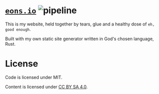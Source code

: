 # [`eons.io`](https://www.eons.io/) ![pipeline](https://github.com/sondr3/web/workflows/pipeline/badge.svg)

This is my website, held together by tears, glue and a healthy dose of `eh, good enough`.

Built with my own static site generator written in God's chosen language, Rust.

# License

Code is licensed under MIT.

Content is licensed under [CC BY SA 4.0](https://creativecommons.org/licenses/by-sa/4.0/).
